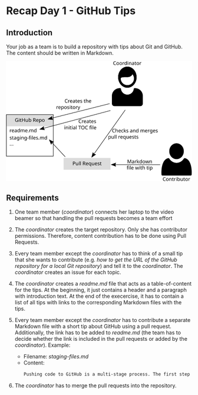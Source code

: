 # Recap Day 1 - GitHub Tips

## Introduction

Your job as a team is to build a repository with tips about Git and GitHub. The content should be written in Markdown.

![Process Overview](process-overview.svg)

## Requirements

1. One team member (*coordinator*) connects her laptop to the video beamer so that handling the pull requests becomes a team effort

1. The *coordinator* creates the target repository. Only she has contributor permissions. Therefore, content contribution has to be done using Pull Requests.

1. Every team member except the *coordinator* has to think of a small tip that she wants to contribute (e.g. *how to get the URL of the GitHub repository for a local Git repository*) and tell it to the *coordinator*. The *coordinator* creates an issue for each topic.

1. The *coordinator* creates a *readme.md* file that acts as a table-of-content for the tips. At the beginning, it just contains a header and a paragraph with introduction text. At the end of the execercise, it has to contain a list of all tips with links to the corresponding Markdown files with the tips.

1. Every team member except the *coordinator* has to contribute a separate Markdown file with a short tip about GitHub using a pull request. Additionally, the link has to be added to *readme.md* (the team has to decide whether the link is included in the pull requests or added by the *coordinator*). Example:
    * Filename: *staging-files.md*
    * Content:
      ```md
      Pushing code to GitHub is a multi-stage process. The first step is to add changes to a local Git repository. This is done using the [*git add*](https://git-scm.com/docs/git-add) command. Example: `git add .` adds all changes of the local folder and subfolders.
      ```

1. The *coordinator* has to merge the pull requests into the repository.
